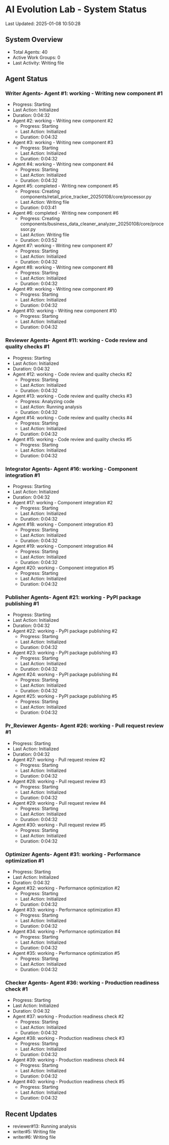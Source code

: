 # AI Evolution Lab - System Status
Last Updated: 2025-01-08 10:50:28

## System Overview
- Total Agents: 40
- Active Work Groups: 0
- Last Activity: Writing file

## Agent Status

### Writer Agents- Agent #1: working - Writing new component #1
  - Progress: Starting
  - Last Action: Initialized
  - Duration: 0:04:32
- Agent #2: working - Writing new component #2
  - Progress: Starting
  - Last Action: Initialized
  - Duration: 0:04:32
- Agent #3: working - Writing new component #3
  - Progress: Starting
  - Last Action: Initialized
  - Duration: 0:04:32
- Agent #4: working - Writing new component #4
  - Progress: Starting
  - Last Action: Initialized
  - Duration: 0:04:32
- Agent #5: completed - Writing new component #5
  - Progress: Creating components/retail_price_tracker_20250108/core/processor.py
  - Last Action: Writing file
  - Duration: 0:03:41
- Agent #6: completed - Writing new component #6
  - Progress: Creating components/business_data_cleaner_analyzer_20250108/core/processor.py
  - Last Action: Writing file
  - Duration: 0:03:52
- Agent #7: working - Writing new component #7
  - Progress: Starting
  - Last Action: Initialized
  - Duration: 0:04:32
- Agent #8: working - Writing new component #8
  - Progress: Starting
  - Last Action: Initialized
  - Duration: 0:04:32
- Agent #9: working - Writing new component #9
  - Progress: Starting
  - Last Action: Initialized
  - Duration: 0:04:32
- Agent #10: working - Writing new component #10
  - Progress: Starting
  - Last Action: Initialized
  - Duration: 0:04:32

### Reviewer Agents- Agent #11: working - Code review and quality checks #1
  - Progress: Starting
  - Last Action: Initialized
  - Duration: 0:04:32
- Agent #12: working - Code review and quality checks #2
  - Progress: Starting
  - Last Action: Initialized
  - Duration: 0:04:32
- Agent #13: working - Code review and quality checks #3
  - Progress: Analyzing code
  - Last Action: Running analysis
  - Duration: 0:04:32
- Agent #14: working - Code review and quality checks #4
  - Progress: Starting
  - Last Action: Initialized
  - Duration: 0:04:32
- Agent #15: working - Code review and quality checks #5
  - Progress: Starting
  - Last Action: Initialized
  - Duration: 0:04:32

### Integrator Agents- Agent #16: working - Component integration #1
  - Progress: Starting
  - Last Action: Initialized
  - Duration: 0:04:32
- Agent #17: working - Component integration #2
  - Progress: Starting
  - Last Action: Initialized
  - Duration: 0:04:32
- Agent #18: working - Component integration #3
  - Progress: Starting
  - Last Action: Initialized
  - Duration: 0:04:32
- Agent #19: working - Component integration #4
  - Progress: Starting
  - Last Action: Initialized
  - Duration: 0:04:32
- Agent #20: working - Component integration #5
  - Progress: Starting
  - Last Action: Initialized
  - Duration: 0:04:32

### Publisher Agents- Agent #21: working - PyPI package publishing #1
  - Progress: Starting
  - Last Action: Initialized
  - Duration: 0:04:32
- Agent #22: working - PyPI package publishing #2
  - Progress: Starting
  - Last Action: Initialized
  - Duration: 0:04:32
- Agent #23: working - PyPI package publishing #3
  - Progress: Starting
  - Last Action: Initialized
  - Duration: 0:04:32
- Agent #24: working - PyPI package publishing #4
  - Progress: Starting
  - Last Action: Initialized
  - Duration: 0:04:32
- Agent #25: working - PyPI package publishing #5
  - Progress: Starting
  - Last Action: Initialized
  - Duration: 0:04:32

### Pr_Reviewer Agents- Agent #26: working - Pull request review #1
  - Progress: Starting
  - Last Action: Initialized
  - Duration: 0:04:32
- Agent #27: working - Pull request review #2
  - Progress: Starting
  - Last Action: Initialized
  - Duration: 0:04:32
- Agent #28: working - Pull request review #3
  - Progress: Starting
  - Last Action: Initialized
  - Duration: 0:04:32
- Agent #29: working - Pull request review #4
  - Progress: Starting
  - Last Action: Initialized
  - Duration: 0:04:32
- Agent #30: working - Pull request review #5
  - Progress: Starting
  - Last Action: Initialized
  - Duration: 0:04:32

### Optimizer Agents- Agent #31: working - Performance optimization #1
  - Progress: Starting
  - Last Action: Initialized
  - Duration: 0:04:32
- Agent #32: working - Performance optimization #2
  - Progress: Starting
  - Last Action: Initialized
  - Duration: 0:04:32
- Agent #33: working - Performance optimization #3
  - Progress: Starting
  - Last Action: Initialized
  - Duration: 0:04:32
- Agent #34: working - Performance optimization #4
  - Progress: Starting
  - Last Action: Initialized
  - Duration: 0:04:32
- Agent #35: working - Performance optimization #5
  - Progress: Starting
  - Last Action: Initialized
  - Duration: 0:04:32

### Checker Agents- Agent #36: working - Production readiness check #1
  - Progress: Starting
  - Last Action: Initialized
  - Duration: 0:04:32
- Agent #37: working - Production readiness check #2
  - Progress: Starting
  - Last Action: Initialized
  - Duration: 0:04:32
- Agent #38: working - Production readiness check #3
  - Progress: Starting
  - Last Action: Initialized
  - Duration: 0:04:32
- Agent #39: working - Production readiness check #4
  - Progress: Starting
  - Last Action: Initialized
  - Duration: 0:04:32
- Agent #40: working - Production readiness check #5
  - Progress: Starting
  - Last Action: Initialized
  - Duration: 0:04:32


## Recent Updates
- reviewer#13: Running analysis
- writer#5: Writing file
- writer#6: Writing file
